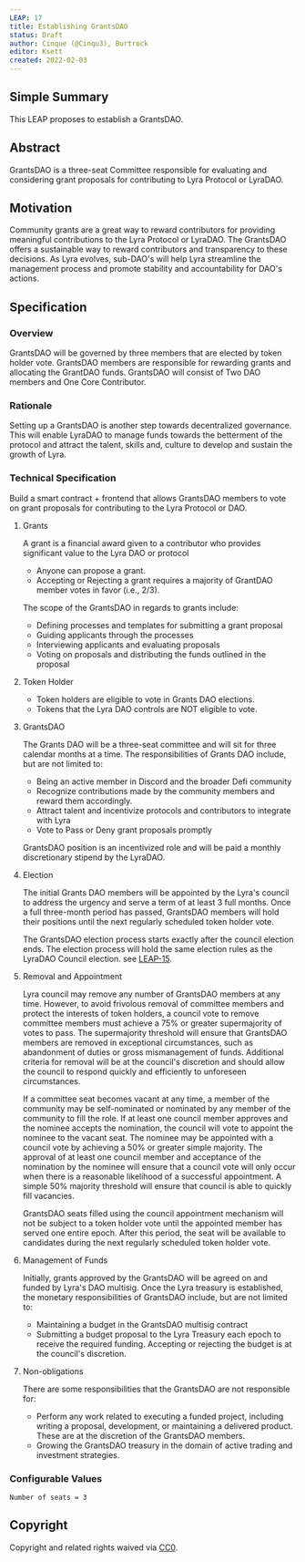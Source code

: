 ```yaml
---
LEAP: 17
title: Establishing GrantsDAO
status: Draft
author: Cinque (@Cinqu3), Burtrock
editor: Ksett
created: 2022-02-03
---
```


<!--You can leave these HTML comments in your merged LEAP and delete the visible duplicate text guides, they will not appear and may be helpful to refer to if you edit it again. This is the suggested template for new LEAPs. Note that a LEAP number will be assigned by an editor. When opening a pull request to submit your LEAP, please use an abbreviated title in the filename, `leap-draft_title_abbrev.md`. The title should be 44 characters or less.-->

## Simple Summary
<!--"If you can't explain it simply, you don't understand it well enough." Simply describe the outcome the proposed changes intend to achieve. This should be non-technical and accessible to a casual community member.-->
This LEAP proposes to establish a GrantsDAO.

## Abstract
<!--A short (~200 word) description of the proposed change, the abstract should clearly describe the proposed change. This is what *will* be done if the LEAP is implemented, not *why* it should be done or *how* it will be done. If the LEAP proposes deploying a new contract, write, "we propose to deploy a new contract that will do x".-->
GrantsDAO is a three-seat Committee responsible for evaluating and considering grant proposals for contributing to Lyra Protocol or LyraDAO.

##  Motivation
<!--This is the problem statement. This is the *why* of the LEAP. It should clearly explain *why* the current state of the protocol is inadequate. It is critical that you explain *why* the change is needed, if the LEAP proposes changing how something is calculated, you must address *why* the current calculation is inaccurate or wrong. This is not the place to describe how the LEAP will address the issue!-->
Community grants are a great way to reward contributors for providing meaningful contributions to the Lyra Protocol or LyraDAO. The GrantsDAO offers a sustainable way to reward contributors and transparency to these decisions. As Lyra evolves, sub-DAO's will help Lyra streamline the management process and promote stability and accountability for DAO's actions.

## Specification

<!--The specification should describe the syntax and semantics of any new feature, there are five sections
1. Overview
2. Rationale
3. Technical Specification
4. Test Cases
5. Configurable Values
-->

### Overview
<!--This is a high level overview of *how* the LEAP will solve the problem. The overview should clearly describe how the new feature will be implemented.-->
GrantsDAO will be governed by three members that are elected by token holder vote. GrantsDAO members are responsible for rewarding grants and allocating the GrantDAO funds.
GrantsDAO will consist of Two DAO members and One Core Contributor.


### Rationale
Setting up a GrantsDAO is another step towards decentralized governance. This will enable LyraDAO to manage funds towards the betterment of the protocol and attract the talent, skills and, culture to develop and sustain the growth of Lyra.

### Technical Specification

Build a smart contract + frontend that allows GrantsDAO members to vote on grant proposals for contributing to the Lyra Protocol or DAO.

1. Grants

   	A grant is a financial award given to a contributor who provides significant value to the Lyra DAO or protocol
	- Anyone can propose a grant.
	- Accepting or Rejecting a grant requires a majority of GrantDAO member votes in favor (i.e., 2/3).

	The scope of the GrantsDAO in regards to grants include:
	- Defining processes and templates for submitting a grant proposal
	- Guiding applicants through the processes
	- Interviewing applicants and evaluating proposals
	- Voting on proposals and distributing the funds outlined in the proposal

2. Token Holder

	 - Token holders are eligible to vote in Grants DAO elections.
	 - Tokens that the Lyra DAO controls are NOT eligible to vote.

3. GrantsDAO

	The Grants DAO will be a three-seat committee and will sit for three calendar months at a time. The responsibilities of Grants DAO include, but are not limited to:
	- Being an active member in Discord and the broader Defi community
	- Recognize contributions made by the community members and reward them accordingly.
	- Attract talent and incentivize protocols and contributors to integrate with Lyra
	- Vote to Pass or Deny grant proposals promptly

	GrantsDAO position is an incentivized role and will be paid a monthly discretionary stipend by the LyraDAO.

4. Election

	The initial Grants DAO members will be appointed by the Lyra's council to address the urgency and serve a term of at least 3 full months. Once a full three-month period has passed, GrantsDAO members will hold their positions until the next regularly scheduled token holder vote.

	The GrantsDAO election process starts exactly after the council election ends. The election process will hold the same election rules as the LyraDAO Council election. see [LEAP-15](https://leaps.lyra.finance/leaps/leap-15/).

5. Removal and Appointment

	Lyra council may remove any number of GrantsDAO members at any time. However, to avoid frivolous removal of committee members and protect the interests of token holders, a council vote to remove committee members must achieve a 75% or greater supermajority of votes to pass. The supermajority threshold will ensure that GrantsDAO members are removed in exceptional circumstances, such as abandonment of duties or gross mismanagement of funds. Additional criteria for removal will be at the council's discretion and should allow the council to respond quickly and efficiently to unforeseen circumstances.

	If a committee seat becomes vacant at any time, a member of the community may be self-nominated or nominated by any member of the community to fill the role. If at least one council member approves and the nominee accepts the nomination, the council will vote to appoint the nominee to the vacant seat. The nominee may be appointed with a council vote by achieving a 50% or greater simple majority. The approval of at least one council member and acceptance of the nomination by the nominee will ensure that a council vote will only occur when there is a reasonable likelihood of a successful appointment. A simple 50% majority threshold will ensure that council is able to quickly fill vacancies.

	GrantsDAO seats filled using the council appointment mechanism will not be subject to a token holder vote until the appointed member has served one entire epoch. After this period, the seat will be available to candidates during the next regularly scheduled token holder vote. 

6. Management of Funds
	
	Initially, grants approved by the GrantsDAO will be agreed on and funded by Lyra's DAO multisig.
	Once the Lyra treasury is established, the monetary responsibilities of GrantsDAO include, but are not limited to:
	- Maintaining a budget in the GrantsDAO multisig contract
	- Submitting a budget proposal to the Lyra Treasury each epoch to receive the required funding. Accepting or rejecting the budget is at the council's discretion.

7. Non-obligations

	There are some responsibilities that the GrantsDAO are not responsible for:
	- Perform any work related to executing a funded project, including writing a proposal, development, or maintaining a delivered product. These are at the discretion of the GrantsDAO members.
	- Growing the GrantsDAO treasury in the domain of active trading and investment strategies.

### Configurable Values
<!--Please list all values configurable under this implementation.-->
	Number of seats = 3

## Copyright
Copyright and related rights waived via [CC0](https://creativecommons.org/publicdomain/zero/1.0/).
